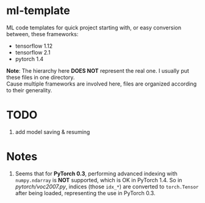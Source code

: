 # ml-template

ML code templates for quick project starting with, or easy conversion between, these frameworks:

- tensorflow 1.12
- tensorflow 2.1
- pytorch 1.4

**Note**: The hierarchy here **DOES NOT** represent the real one. I usually put these files in one directory.<br/>
Cause multiple frameworks are involved here, files are organized according to their generality.

# TODO

1. add model saving & resuming

# Notes

1. Seems that for **PyTorch 0.3**, performing advanced indexing with `numpy.ndarray` is **NOT** supported, which is OK in PyTorch 1.4. So in *pytorch/voc2007.py*, indices (those `idx_*`) are converted to `torch.Tensor` after being loaded, representing the use in PyTorch 0.3.